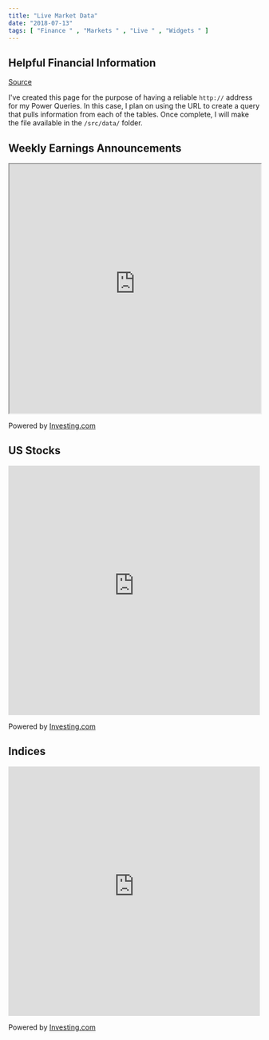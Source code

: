 ```yaml
---
title: "Live Market Data"
date: "2018-07-13"
tags: [ "Finance " , "Markets " , "Live " , "Widgets " ]
---
```


## Helpful Financial Information

[Source](https://www.investing.com/webmaster-tools/)

I've created this page for the purpose of having a reliable `http://` address for my Power Queries. In this case, I plan on using the URL to create a query that pulls information from each of the tables. Once complete, I will make the file available in the `/src/data/` folder.

## Weekly Earnings Announcements

<iframe
src="https://sslearnings.forexprostools.com?columns=exc_flags,symbols,exc_actual,exc_forecast,exc_previous,companyname,period&category=1,2,3,4,5,6,7,8,9,10,11,12&features=datepicker,timeselector,filters&countries=5&calType=week&lang=1"
width="100%"
height="500px"
frameBorder="2px"
allowTransparency="false    "
marginHeight="auto"></iframe>

Powered by [Investing.com]("https://www.investing.com?utm_source=WMT&utm_medium=referral&utm_campaign=LIVE_INDICES&utm_content=Footer%20Link")

## US Stocks

<iframe
src="https://www.widgets.investing.com/leading-stocks?theme=darkTheme&pairs=243,6435,6408,26490,8092,6497,13063,13994,277,8021,39291,244,40041,8192,7884,20846,32509,39218,32524,29638,48361,7873,32507,39176,8221,8044,8288,8144,8182,8036,39173,8060,39219,7977,8078,8350,8080,992959,39263,8061,8282,8097,7918,8320,8048,8352,7951,8067,13834,8077,13078,238,19693,8116,8248,8142,8081,7980,8047,8102,8016,8201,13835,7964,8250,13836,7874,22696,247,32525,7946,7965,8258,240,13837,8175,39264,32521,241,941642,7933,271,7938,8313,8225,20683,7937,8297,8034,20624,264,41258,32337,8218,7876,7868,8054,13838,8931,7916,261,8944,8224,20486,8188,20744,7887,7858,20923,8104,8342,13841,8126,8291,8339,7998,13794,273,7931,8015,41208,8007,8260,20488,7929,20717,13856,7949,39166,7888,13842,262,20230,8042,8231,13844,7866,32358,255,985775,39295,8167,8281,39162,7925,39135,7867,8193,263,239,7979,39277,266,8170,20931,13847,8270,7921,39179,8259,13846,8050,13849,8052,8326,959998,44408,8064,8272,13850,7927,8169,8082,7907,8026,7877,7915,8137,7930,13851,13852,8177,8071,267,8125,8176,8217,6463,32512,8334,10548,8105,269,8337,32518,8148,8062,8024,7909,8113,8023,7961,8131,7880,13083,10549,39251,8275,7862,32359,8945,8099,13947,8328,20299,8184,7864,7924,272,8014,7857,275,7947,20210,32321,20151,39172,8063,8946,8056,8278,276,13857,8134,8345,13855,8150,13091,7896,20769,8948,8245,8340,8252,7861,40082,8128,13858,7954,8129,274,8057,8118,8203,32533,8251,39262,7976,32370,8279,32396,7989,8039,32531,7943,13860,7912,7923,8952,7968,8191,7893,8158,8237,19695,8198,8022,8229,20380,7939,39285,9164,20718,7945,13862,21180,8207,8356,8168,13863,39254,8119,32515,8294,13864,8354,8076,8222,7986,39114,8210,8001,7956,7914,8160,7967,8186,7878,940815,8285,19701,8227,7959,8180,13843,8305,8299,6491,8159,8147,8315,8234,8151,20793,8179,8310,13959,976067,8083,13061,32535,8199,32516,8235,8359,39147,8174,7870,8241,8153,13866,8127,8318,7863,7974,13867,8030,7997,258,8058,7881,7992,13848,955555,8323,8953,8228,8122,8239,7886,8003,32532,8327,7902,41176,9019,8274,15424,39320,6464,6373,6460,13810,15368,6369,100160,44412,6466,7869,6386,6363,6378,6487,15579,13072,1031336,13969,6514,39325,6426,13080,7906,6388,6504,13068,15722,6444,6507,6360,260,6421,6454,6516,6443,6451,6364,6411,6382,15915,14776,6441,6472,13067,6449,6468,6367,13763,8934,6409,6358,6370,7216,6442,6365,8351,6405,6515,6493,16336,102907,13981,13081,16360,251,6448,6393,13082,102911,6462,270,39152,6445,6371,16491,8136,7917,13084,16599,6391,252,32372,6355,13570,6395,101919,6440,6439,13065,13795,6419,13074,6430,6477,956170,6406,32373,8358,8267,945074,6376,6489,32391,6437,39107,8940,17171,6427,32378,6500,6499,6494,39335,6480,19694,13995,8268,265,32379,32539,23180,39338,6407,39340,6353,8171,22196,8355,8117,29740,32361,6392,7875,6467,6418,256"
width="100%"
height="500px"
frameBorder="0"
allowTransparency="true"
marginWidth="auto"
marginHeight="auto"></iframe>

Powered by [Investing.com]("https://www.investing.com?utm_source=WMT&utm_medium=referral&utm_campaign=LIVE_INDICES&utm_content=Footer%20Link")

## Indices

<iframe
src="https://www.widgets.investing.com/live-indices?theme=darkTheme&pairs=166,27,172,177,170,175,176,23659,1043106,23658,174,14601,53094,178,179,956501,41043,959210,24441,959206"
width="100%"
height="500px"
frameBorder="0"
allowTransparency="true"
marginWidth="auto"
marginHeight="auto"></iframe>

Powered by [Investing.com]("https://www.investing.com?utm_source=WMT&utm_medium=referral&utm_campaign=LIVE_INDICES&utm_content=Footer%20Link")
